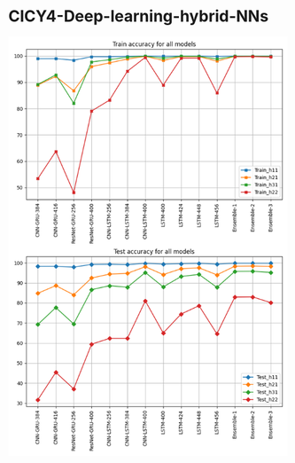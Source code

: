 # CICY4-Deep-learning-hybrid-NNs


<img width="600px" src="https://github.com/lorrespz/CICY4-Deep-learning-hybrid-recurrent-NNs-main/blob/main/Results_p1_Figures/Train_test_4x_accuracies_all.png" alt="Train and test accuracies of the 12 models considered in this work"/>


